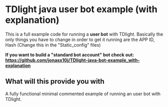 # TDlight java user bot example (with explanation)

This is a full example code for running a **user bot** with TDlight. Basically the only things you have to change in order to get it running are the APP ID, Hash (Change this in the "Static_config" files)

**If you want to build a "standard bot account" bot check out: https://github.com/jonasx10j/TDlight-java-bot-example_with-explanation**

## What will this provide you with
A fully functional minimal commented example of running an user bot with TDlight.
